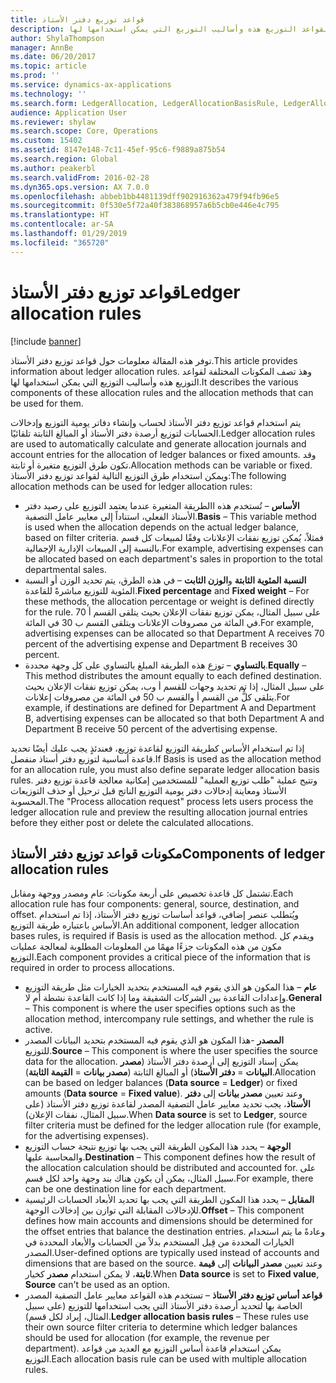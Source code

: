 ```yaml
---
title: قواعد توزيع دفتر الأستاذ
description: توفر هذه المقالة معلومات حول قواعد توزيع دفتر الأستاذ. وهذ تصف المكونات المختلفة لقواعد التوزيع هذه وأساليب التوزيع التي يمكن استخدامها لها.
author: ShylaThompson
manager: AnnBe
ms.date: 06/20/2017
ms.topic: article
ms.prod: ''
ms.service: dynamics-ax-applications
ms.technology: ''
ms.search.form: LedgerAllocation, LedgerAllocationBasisRule, LedgerAllocationRequest, LedgerAllocationRule
audience: Application User
ms.reviewer: shylaw
ms.search.scope: Core, Operations
ms.custom: 15402
ms.assetid: 8147e148-7c11-45ef-95c6-f9889a875b54
ms.search.region: Global
ms.author: peakerbl
ms.search.validFrom: 2016-02-28
ms.dyn365.ops.version: AX 7.0.0
ms.openlocfilehash: abbeb1bb4481139dff902916362a479f94fb96e5
ms.sourcegitcommit: 0f530e5f72a40f383868957a6b5cb0e446e4c795
ms.translationtype: HT
ms.contentlocale: ar-SA
ms.lasthandoff: 01/29/2019
ms.locfileid: "365720"
---
```

# <a name="ledger-allocation-rules"></a><span data-ttu-id="51b6c-104">قواعد توزيع دفتر الأستاذ</span><span class="sxs-lookup"><span data-stu-id="51b6c-104">Ledger allocation rules</span></span>

[!include [banner](../includes/banner.md)]

<span data-ttu-id="51b6c-105">توفر هذه المقالة معلومات حول قواعد توزيع دفتر الأستاذ.</span><span class="sxs-lookup"><span data-stu-id="51b6c-105">This article provides information about ledger allocation rules.</span></span> <span data-ttu-id="51b6c-106">وهذ تصف المكونات المختلفة لقواعد التوزيع هذه وأساليب التوزيع التي يمكن استخدامها لها.</span><span class="sxs-lookup"><span data-stu-id="51b6c-106">It describes the various components of these allocation rules and the allocation methods that can be used for them.</span></span>

<span data-ttu-id="51b6c-107">يتم استخدام قواعد توزيع دفتر الأستاذ لحساب وإنشاء دفاتر يومية التوزيع وإدخالات الحسابات لتوزيع أرصدة دفتر الأستاذ أو المبالغ الثابتة تلقائيًا.</span><span class="sxs-lookup"><span data-stu-id="51b6c-107">Ledger allocation rules are used to automatically calculate and generate allocation journals and account entries for the allocation of ledger balances or fixed amounts.</span></span> <span data-ttu-id="51b6c-108">وقد تكون طرق التوزيع متغيرة أو ثابتة.</span><span class="sxs-lookup"><span data-stu-id="51b6c-108">Allocation methods can be variable or fixed.</span></span> <span data-ttu-id="51b6c-109">ويمكن استخدام طرق التوزيع التالية لقواعد توزيع دفتر الأستاذ:</span><span class="sxs-lookup"><span data-stu-id="51b6c-109">The following allocation methods can be used for ledger allocation rules:</span></span>

-   <span data-ttu-id="51b6c-110">**الأساس** – تُستخدم هذه االطريقة المتغيرة عندما يعتمد التوزيع على رصيد دفتر الأستاذ الفعلي، استناداً إلى معايير عامل التصفية.</span><span class="sxs-lookup"><span data-stu-id="51b6c-110">**Basis** – This variable method is used when the allocation depends on the actual ledger balance, based on filter criteria.</span></span> <span data-ttu-id="51b6c-111">فمثلاً، يُمكن توزيع نفقات الإعلانات وفقًا لمبيعات كل قسم بالنسبة إلى المبيعات الإدارية الإجمالية.</span><span class="sxs-lookup"><span data-stu-id="51b6c-111">For example, advertising expenses can be allocated based on each department's sales in proportion to the total departmental sales.</span></span>
-   <span data-ttu-id="51b6c-112">**النسبة المئوية الثابتة** و**الوزن الثابت** – في هذه الطرق، يتم تحديد الوزن أو النسبة المئوية للتوزيع مباشرةً للقاعدة.</span><span class="sxs-lookup"><span data-stu-id="51b6c-112">**Fixed percentage** and **Fixed weight** – For these methods, the allocation percentage or weight is defined directly for the rule.</span></span> <span data-ttu-id="51b6c-113">على سبيل المثال، يمكن توزيع نفقات الإعلان بحيث يتلقى القسم أ 70 في المائة من مصروفات الإعلانات ويتلقى القسم ب 30 في المائة.</span><span class="sxs-lookup"><span data-stu-id="51b6c-113">For example, advertising expenses can be allocated so that Department A receives 70 percent of the advertising expense and Department B receives 30 percent.</span></span>
-   <span data-ttu-id="51b6c-114">**بالتساوي** – توزع هذه الطريقة المبلغ بالتساوي على كل وجهة محددة.</span><span class="sxs-lookup"><span data-stu-id="51b6c-114">**Equally** – This method distributes the amount equally to each defined destination.</span></span> <span data-ttu-id="51b6c-115">على سبيل المثال، إذا تم تحديد وجهات للقسم أ وب، يمكن توزيع نفقات الإعلان بحيث يتلقى كلُّ من القسم أ والقسم ب 50 في المائة من مصروفات إعلانات.</span><span class="sxs-lookup"><span data-stu-id="51b6c-115">For example, if destinations are defined for Department A and Department B, advertising expenses can be allocated so that both Department A and Department B receive 50 percent of the advertising expense.</span></span>

<span data-ttu-id="51b6c-116">إذا تم استخدام الأساس كطريقة التوزيع لقاعدة توزيع، فعندئذٍ يجب عليك أيضًا تحديد قاعدة أساسية لتوزيع دفتر أستاذ منفصل.</span><span class="sxs-lookup"><span data-stu-id="51b6c-116">If Basis is used as the allocation method for an allocation rule, you must also define separate ledger allocation basis rules.</span></span> <span data-ttu-id="51b6c-117">وتتيح عملية "طلب توزيع العملية" للمستخدمين إمكانية معالجة قاعدة توزيع دفتر الأستاذ ومعاينة إدخالات دفتر يومية التوزيع الناتج قبل ترحيل أو حذف التوزيعات المحسوبة.</span><span class="sxs-lookup"><span data-stu-id="51b6c-117">The "Process allocation request" process lets users process the ledger allocation rule and preview the resulting allocation journal entries before they either post or delete the calculated allocations.</span></span>

## <a name="components-of-ledger-allocation-rules"></a><span data-ttu-id="51b6c-118">مكونات قواعد توزيع دفتر الأستاذ</span><span class="sxs-lookup"><span data-stu-id="51b6c-118">Components of ledger allocation rules</span></span>
<span data-ttu-id="51b6c-119">تشتمل كل قاعدة تخصيص على أربعة مكونات: عام ومصدر ووجهة ومقابل.</span><span class="sxs-lookup"><span data-stu-id="51b6c-119">Each allocation rule has four components: general, source, destination, and offset.</span></span> <span data-ttu-id="51b6c-120">ويُتطلب عنصر إضافي، قواعد أساسات توزيع دفتر الأستاذ، إذا تم استخدام الأساس باعتباره طريقة التوزيع.</span><span class="sxs-lookup"><span data-stu-id="51b6c-120">An additional component, ledger allocation bases rules, is required if Basis is used as the allocation method.</span></span> <span data-ttu-id="51b6c-121">ويقدم كل مكون من هذه المكونات جزءًا مهمًا من المعلومات المطلوبة لمعالجة عمليات التوزيع.</span><span class="sxs-lookup"><span data-stu-id="51b6c-121">Each component provides a critical piece of the information that is required in order to process allocations.</span></span>

-   <span data-ttu-id="51b6c-122">**عام** – هذا المكون هو الذي يقوم فيه المستخدم بتحديد الخيارات مثل  طريقة التوزيع وإعدادات القاعدة بين الشركات الشقيقة وما إذا كانت القاعدة نشطة أم لا.</span><span class="sxs-lookup"><span data-stu-id="51b6c-122">**General** – This component is where the user specifies options such as the allocation method, intercompany rule settings, and whether the rule is active.</span></span>
-   <span data-ttu-id="51b6c-123">**المصدر** -هذا المكون هو الذي يقوم فيه المستخدم بتحديد البيانات المصدر للتوزيع.</span><span class="sxs-lookup"><span data-stu-id="51b6c-123">**Source** – This component is where the user specifies the source data for the allocation.</span></span> <span data-ttu-id="51b6c-124">يمكن إسناد التوزيع إلى أرصدة دفتر الأستاذ (**مصدر البيانات** = **دفتر الأستاذ**) أو المبالغ الثابتة (**مصدر بيانات** = **القيمة الثابتة**).</span><span class="sxs-lookup"><span data-stu-id="51b6c-124">Allocation can be based on ledger balances (**Data source** = **Ledger**) or fixed amounts (**Data source** = **Fixed value**).</span></span> <span data-ttu-id="51b6c-125">وعند تعيين **مصدر بيانات** إلى **دفتر الأستاذ**، يجب تحديد معايير عامل التصفية المصدر لقاعدة توزيع دفتر الأستاذ (على سبيل المثال، نفقات الإعلان).</span><span class="sxs-lookup"><span data-stu-id="51b6c-125">When **Data source** is set to **Ledger**, source filter criteria must be defined for the ledger allocation rule (for example, for the advertising expenses).</span></span>
-   <span data-ttu-id="51b6c-126">**الوجهة** – يحدد هذا المكون الطريقة التي يجب بها توزيع نتيجة حساب التوزيع والمحاسبة عليها.</span><span class="sxs-lookup"><span data-stu-id="51b6c-126">**Destination** – This component defines how the result of the allocation calculation should be distributed and accounted for.</span></span> <span data-ttu-id="51b6c-127">على سبيل المثال، يمكن أن يكون هناك بند وجهة واحد لكل قسم.</span><span class="sxs-lookup"><span data-stu-id="51b6c-127">For example, there can be one destination line for each department.</span></span>
-   <span data-ttu-id="51b6c-128">**المقابل** – يحدد هذا المكون الطريقة التي يجب بها تحديد الأبعاد الحسابات الرئيسية للإدخالات المقابلة التي توازن بين إدخالات الوجهة.</span><span class="sxs-lookup"><span data-stu-id="51b6c-128">**Offset** – This component defines how main accounts and dimensions should be determined for the offset entries that balance the destination entries.</span></span> <span data-ttu-id="51b6c-129">وعادةً ما يتم استخدام الخيارات المحددة من قِبل المستخدم بدلاً من الحسابات والأبعاد المحددة في المصدر.</span><span class="sxs-lookup"><span data-stu-id="51b6c-129">User-defined options are typically used instead of accounts and dimensions that are based on the source.</span></span> <span data-ttu-id="51b6c-130">وعند تعيين **مصدر البيانات** إلى **قيمة ثابتة**، لا يمكن استخدام **مصدر** كخيار.</span><span class="sxs-lookup"><span data-stu-id="51b6c-130">When **Data source** is set to **Fixed value**, **Source** can't be used as an option.</span></span>
-   <span data-ttu-id="51b6c-131">**قواعد أساس توزيع دفتر الأستاذ** – تستخدم هذه القواعد معايير عامل التصفية المصدر الخاصة بها لتحديد أرصدة دفتر الأستاذ التي يجب استخدامها للتوزيع (على سبيل المثال، إيراد لكل قسم).</span><span class="sxs-lookup"><span data-stu-id="51b6c-131">**Ledger allocation basis rules** – These rules use their own source filter criteria to determine which ledger balances should be used for allocation (for example, the revenue per department).</span></span> <span data-ttu-id="51b6c-132">يمكن استخدام قاعدة أساس التوزيع مع العديد من قواعد التوزيع.</span><span class="sxs-lookup"><span data-stu-id="51b6c-132">Each allocation basis rule can be used with multiple allocation rules.</span></span>




